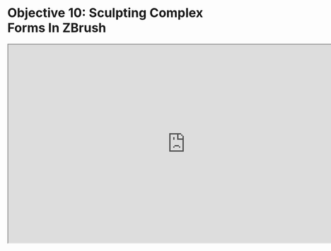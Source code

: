 # Objective 10: Sculpting Complex Forms In ZBrush

<p><iframe src="https://www.youtube.com/embed/kXGKVglTinM?rel=0" width="800" height="450" allowfullscreen="allowfullscreen" allow="accelerometer; autoplay; clipboard-write; encrypted-media; gyroscope; picture-in-picture"></iframe></p>